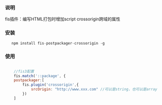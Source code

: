 ### 说明

fis插件：编写HTML打包时增加script crossorigin跨域的属性

### 安装

```javascript
   npm install fis-postpackager-crossorigin -g
```

### 使用

```javascript
       
    //fis3配置
    fis.match('::package', {
    postpackager:[
        fis.plugin('crossorigin',{
            srcOrigin: "http://www.xxx.com" //可以是string，也可以是array
        })
	]

